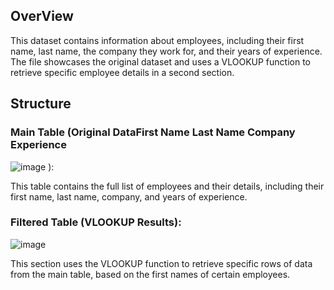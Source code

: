 ## OverView

This dataset contains information about employees, including their first name, last name, the company they work for, and their years of experience. The file showcases the original dataset and uses a VLOOKUP function to retrieve specific employee details in a second section.

## Structure

### Main Table (Original DataFirst Name	Last Name	Company	Experience

![image](https://github.com/user-attachments/assets/760488bb-c69e-4547-b20c-c96f34ce66a3)
):

This table contains the full list of employees and their details, including their first name, last name, company, and years of experience.

### Filtered Table (VLOOKUP Results):
		
![image](https://github.com/user-attachments/assets/37c52f01-027e-4387-b12f-4a79a956c7eb)
		

This section uses the VLOOKUP function to retrieve specific rows of data from the main table, based on the first names of certain employees.
